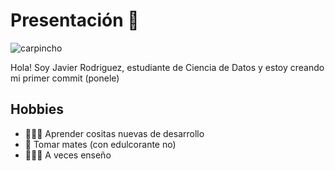 # Presentación 🧉

![carpincho](https://cdn.diariojornada.com.ar/imagenes/2020/7/6/504226_192.jpg)

Hola! Soy Javier Rodriguez, estudiante de Ciencia de Datos y estoy creando mi primer commit (ponele)

## Hobbies

- 👨🏽‍💻 Aprender cositas nuevas de desarrollo
- 🧉 Tomar mates (con edulcorante no)
- 👨🏽‍🏫 A veces enseño
